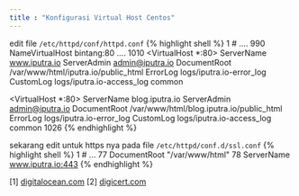 ```yaml
---
title : "Konfigurasi Virtual Host Centos"
---
```

edit file `/etc/httpd/conf/httpd.conf`
{% highlight shell %}
   1 #
.... 
 990 NameVirtualHost bintang:80
....
1010 
<VirtualHost *:80>
    ServerName www.iputra.io
    ServerAdmin admin@iputra.io
    DocumentRoot /var/www/html/iputra.io/public_html
    ErrorLog logs/iputra.io-error_log
    CustomLog logs/iputra.io-access_log common
</VirtualHost>

<VirtualHost *:80>
    ServerName blog.iputra.io
    ServerAdmin admin@iputra.io
    DocumentRoot /var/www/html/blog.iputra.io/public_html
    ErrorLog logs/iputra.io-error_log
    CustomLog logs/iputra.io-access_log common
</VirtualHost>
1026 
{% endhighlight %}

sekarang edit untuk https nya pada file `/etc/httpd/conf.d/ssl.conf`
{% highlight shell %}
  1 #
...
 77 DocumentRoot "/var/www/html"
 78 ServerName www.iputra.io:443
{% endhighlight %}

[1] [digitalocean.com](https://www.digitalocean.com/community/tutorials/how-to-set-up-apache-virtual-hosts-on-centos-6)
[2] [digicert.com](https://www.digicert.com/ssl-support/apache-multiple-ssl-certificates-using-sni.htm)
